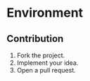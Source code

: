 # Environment

## Contribution

1. Fork the project.
2. Implement your idea.
3. Open a pull request.

